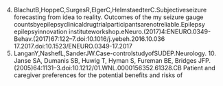 4. BlachutB,HoppeC,SurgesR,ElgerC,HelmstaedterC.Subjectiveseizure forecasting from idea to reality. Outcomes of the my seizure gauge
countsbyepilepsyclinicaldrugtrialparticipantsarenotreliable.Epilepsy epilepsyinnovation instituteworkshop.eNeuro.(2017)4:ENEURO.0349-
Behav.(2017)67:122–7.doi:10.1016/j.yebeh.2016.10.036 17.2017.doi:10.1523/ENEURO.0349-17.2017
5. LanganY,NashefL,SanderJW.Case-controlstudyofSUDEP.Neurology. 10. Janse SA, Dumanis SB, Huwig T, Hyman S, Fureman BE, Bridges JFP.
(2005)64:1131–3.doi:10.1212/01.WNL.0000156352.61328.CB Patient and caregiver preferences for the potential benefits and risks of